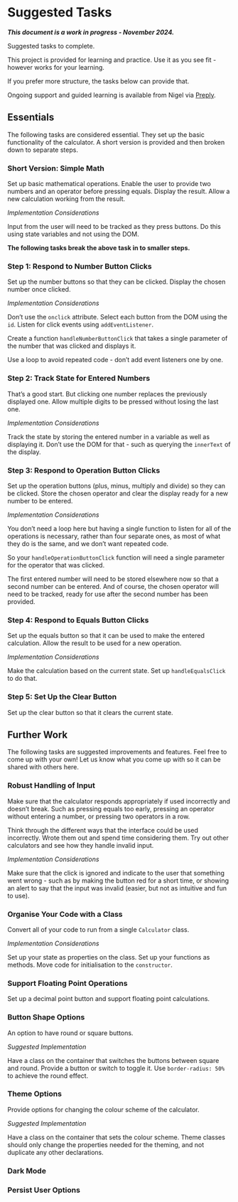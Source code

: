 # Suggested Tasks

***This document is a work in progress - November 2024.***

Suggested tasks to complete.

This project is provided for learning and practice. Use it as you see fit - however works for your learning.

If you prefer more structure, the tasks below can provide that.

Ongoing support and guided learning is available from Nigel via [Preply](https://preply.com/en/tutor/4217857).

## Essentials

The following tasks are considered essential. They set up the basic functionality of the calculator. A short version is provided and then broken down to separate steps.

### Short Version: Simple Math

Set up basic mathematical operations. Enable the user to provide two numbers and an operator before pressing equals. Display the result. Allow a new calculation working from the result.

*Implementation Considerations*

Input from the user will need to be tracked as they press buttons. Do this using state variables and not using the DOM.

**The following tasks break the above task in to smaller steps.**

### Step 1: Respond to Number Button Clicks

Set up the number buttons so that they can be clicked. Display the chosen number once clicked.

*Implementation Considerations*

Don’t use the `onclick` attribute. Select each button from the DOM using the `id`. Listen for click events using `addEventListener`.

Create a function `handleNumberButtonClick` that takes a single parameter of the number that was clicked and displays it.

Use a loop to avoid repeated code - don’t add event listeners one by one.

### Step 2: Track State for Entered Numbers

That’s a good start. But clicking one number replaces the previously displayed one. Allow multiple digits to be pressed without losing the last one.

*Implementation Considerations*

Track the state by storing the entered number in a variable as well as displaying it. Don’t use the DOM for that - such as querying the `innerText` of the display.

### Step 3: Respond to Operation Button Clicks

Set up the operation buttons (plus, minus, multiply and divide) so they can be clicked. Store the chosen operator and clear the display ready for a new number to be entered.

*Implementation Considerations*

You don’t need a loop here but having a single function to listen for all of the operations is necessary, rather than four separate ones, as most of what they do is the same, and we don’t want repeated code.

So your `handleOperationButtonClick` function will need a single parameter for the operator that was clicked.

The first entered number will need to be stored elsewhere now so that a second number can be entered. And of course, the chosen operator will need to be tracked, ready for use after the second number has been provided.

### Step 4: Respond to Equals Button Clicks

Set up the equals button so that it can be used to make the entered calculation. Allow the result to be used for a new operation.

*Implementation Considerations*

Make the calculation based on the current state. Set up `handleEqualsClick` to do that.

### Step 5: Set Up the Clear Button

Set up the clear button so that it clears the current state.

## Further Work

The following tasks are suggested improvements and features. Feel free to come up with your own! Let us know what you come up with so it can be shared with others here.

### Robust Handling of Input

Make sure that the calculator responds appropriately if used incorrectly and doesn’t break. Such as pressing equals too early, pressing an operator without entering a number, or pressing two operators in a row.

Think through the different ways that the interface could be used incorrectly. Wrote them out and spend time considering them. Try out other calculators and see how they handle invalid input.

*Implementation Considerations*

Make sure that the click is ignored and indicate to the user that something went wrong - such as by making the button red for a short time, or showing an alert to say that the input was invalid (easier, but not as intuitive and fun to use).

### Organise Your Code with a Class

Convert all of your code to run from a single `Calculator` class.

*Implementation Considerations*

Set up your state as properties on the class. Set up your functions as methods. Move code for initialisation to the `constructor`.

### Support Floating Point Operations

Set up a decimal point button and support floating point calculations.

### Button Shape Options

An option to have round or square buttons.

*Suggested Implementation*

Have a class on the container that switches the buttons between square and round. Provide a button or switch to toggle it. Use `border-radius: 50%` to achieve the round  effect.

### Theme Options

Provide options for changing the colour scheme of the calculator.

*Suggested Implementation*

Have a class on the container that sets the colour scheme. Theme classes should only change the properties needed for the theming, and not duplicate any other declarations.

### Dark Mode

### Persist User Options
